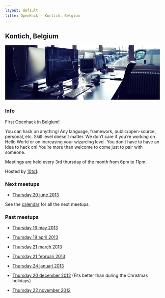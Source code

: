 ```yaml
---
layout: default
title: OpenHack - Kontich, Belgium
---
```


## Kontich, Belgium

![Photo of your meetup or city!](/kontich/10to1.png)

### Info

First Openhack in Belgium!

You can hack on anything! Any language, framework, public/open-source, personal, etc.
Skill level doesn’t matter. We don’t care if you’re working on Hello World or on increasing your wizarding level.
You don’t have to have an idea to hack on! You’re more than welcome to come just to pair with someone.

Meetings are held every 3rd thursday of the month from 6pm to 11pm.

Hosted by [10to1](http://10to1.be).

### Next meetups

- [Thursday 20 june 2013](https://plus.google.com/events/cokhr0ks7a11te86kodgud9g9ho)

See the [calendar](https://www.google.com/calendar/embed?src=74bgcbj8qtbqkcdj8iggp5grdc%40group.calendar.google.com&ctz=Europe/Brussels) for all the next meetups.

### Past meetups

- [Thursday 16 may 2013](https://plus.google.com/events/c337t17sasffoo9j77buopsaua4)

- [Thursday 18 april 2013](https://plus.google.com/events/c3kg1ho23bvmr78k2td4eou1348)

- [Thursday 21 march 2013](https://plus.google.com/events/celpj2hjjgnpj8dpb49gbbbd2o0)

- [Thursday 21 februari 2013](https://plus.google.com/events/cpvqhk3n9pb7089au7h4euqdgd0)

- [Thursday 24 januari 2013](https://plus.google.com/events/c9a0i60j1o70as08fiq06v7qk40)

- [Thursday 20 december 2012](https://plus.google.com/events/cq1og1l7tr2u94u3vk2v6jf9v8c) (Fits better than during the Christmas holidays)

- [Thursday 22 november 2012](https://plus.google.com/events/canss1e1g916ov33rttg1btqrpc)
